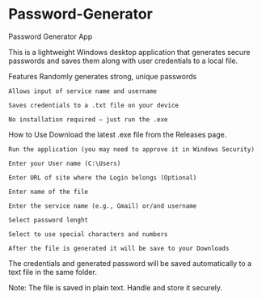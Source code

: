 # Password-Generator
Password Generator App

This is a lightweight Windows desktop application that generates secure passwords and saves them along with user credentials to a local file.

Features
    Randomly generates strong, unique passwords

    Allows input of service name and username

    Saves credentials to a .txt file on your device

    No installation required – just run the .exe

How to Use
    Download the latest .exe file from the Releases page.

    Run the application (you may need to approve it in Windows Security)

    Enter your User name (C:\Users) 

    Enter URL of site where the Login belongs (Optional)

    Enter name of the file

    Enter the service name (e.g., Gmail) or/and username

    Select password lenght 

    Select to use special characters and numbers

    After the file is generated it will be save to your Downloads

The credentials and generated password will be saved automatically to a text file in the same folder.

Note: The file is saved in plain text. Handle and store it securely.


